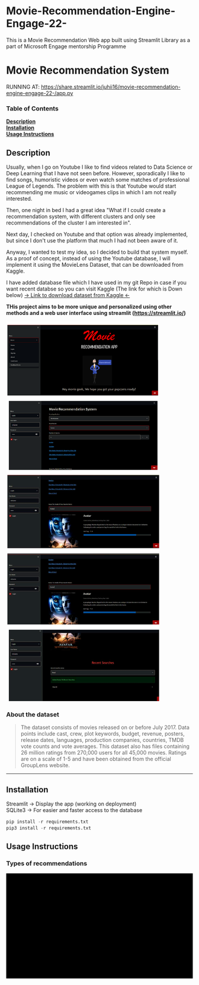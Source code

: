 # Movie-Recommendation-Engine-Engage-22-
This is a Movie Recommendation Web app built using Streamlit Library as a part of Microsoft Engage mentorship Programme


# Movie Recommendation System

RUNNING AT: https://share.streamlit.io/juhii16/movie-recommendation-engine-engage-22-/app.py

### Table of Contents
**[Description](#description)**<br>
**[Installation](#installation)**<br>
**[Usage Instructions](#usage-instructions)**<br>

## Description


Usually, when I go on Youtube I like to find videos related to Data Science or Deep Learning that I have not seen before.
However, sporadically I like to find songs, humoristic videos or even watch some matches of professional League of Legends.
The problem with this is that Youtube would start recommending me music or videogames clips in which I am not really interested.

Then, one night in bed I had a great idea "What if I could create a recommendation system, with different clusters and only see recommendations of the cluster I am interested in". 

Next day, I checked on Youtube and that option was already implemented, but since I don't use the platform that much I had not been aware of it.

Anyway, I wanted to test my idea, so I decided to build that system myself. As a proof of concept, instead of using the Youtube database, I will implement it using the MovieLens Dataset, that can be downloaded from Kaggle.

I have added database file which I have used in my git Repo in case if you want recent databse so you can visit Kaggle (The link for which is Down below)
[-> Link to download dataset from Kaggle <-](https://www.kaggle.com/rounakbanik/the-movies-dataset?select=ratings.csv)

**THis project aims to be more unique and personalized using other methods and a web user interface using streamlit (https://streamlit.io/)**

![App interface](1.6.png "Display APP")



### About the dataset

>The dataset consists of movies released on or before July 2017. Data points include cast, crew, plot keywords, budget, revenue, posters, release dates, languages, production companies, countries, TMDB vote counts and vote averages.
>This dataset also has files containing 26 million ratings from 270,000 users for all 45,000 movies. Ratings are on a scale of 1-5 and have been obtained from the official GroupLens website.




---

## Installation


Streamlit -> Display the app (working on deployment)  
SQLite3 -> For easier and faster access to the database  
  

````python
pip install -r requirements.txt 
pip3 install -r requirements.txt
````
## Usage Instructions
### Types of recommendations

![App interface](we5.png "Display APP movies similar to LoTR")



